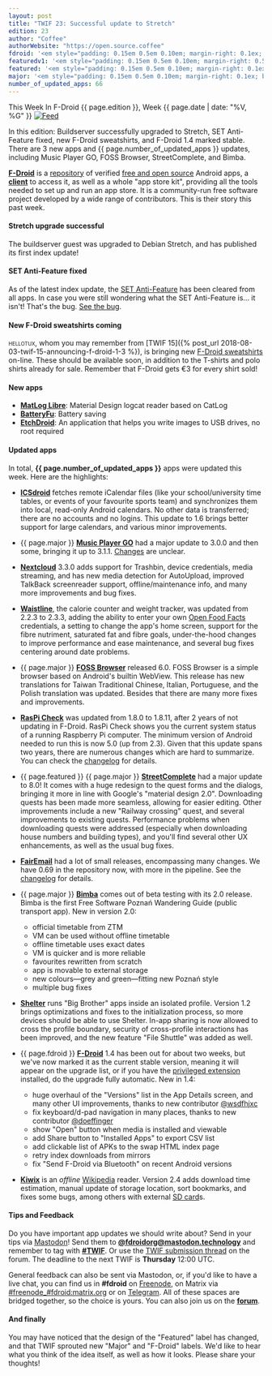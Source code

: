 ```yaml
---
layout: post
title: "TWIF 23: Successful update to Stretch"
edition: 23
author: "Coffee"
authorWebsite: "https://open.source.coffee"
fdroid: '<em style="padding: 0.15em 0.5em 0.10em; margin-right: 0.1ex; border-style: solid; border-width: medium; border-radius: 1em; color: #0d47a1; font-style: normal; font-weight: bold;">F-Droid</em>'
featuredv1: '<em style="padding: 0.15em 0.5em 0.10em; margin-right: 0.5ex; box-shadow: 0.1em 0.05em 0.1em rgba(0, 0, 0, 0.3); border-radius: 1em; color: black; background: linear-gradient(orange, yellow);">Featured</em>'
featured: '<em style="padding: 0.15em 0.5em 0.10em; margin-right: 0.1ex; border-style: solid; border-width: medium; border-radius: 1em; color: orange; font-style: normal; font-weight: bold;">Featured</em>'
major: '<em style="padding: 0.15em 0.5em 0.10em; margin-right: 0.1ex; border-style: solid; border-width: medium; border-radius: 1em; color: #8ab000; font-style: normal; font-weight: bold;">Major</em>'
number_of_updated_apps: 66
---
```


This Week In F-Droid {{ page.edition }}, Week {{ page.date | date: "%V, %G" }} <a href="{{ site.baseurl }}/feed.xml"><img src="{% asset Feed-icon-16x16.png %}" alt="Feed"></a>

In this edition: Buildserver successfully upgraded to Stretch, SET Anti-Feature fixed, new F-Droid sweatshirts, and F-Droid 1.4 marked stable. There are 3 new apps and {{ page.number_of_updated_apps }} updates, including Music Player GO, FOSS Browser, StreetComplete, and Bimba.

<!--more-->

**[F-Droid](https://f-droid.org/)** is a [repository](https://f-droid.org/packages/) of verified [free and open source](https://en.wikipedia.org/wiki/Free_and_open-source_software) Android apps, a **[client](https://f-droid.org/packages/org.fdroid.fdroid/)** to access it, as well as a whole "app store kit", providing all the tools needed to set up and run an app store. It is a community-run free software project developed by a wide range of contributors. This is their story this past week.

#### Stretch upgrade successful

The buildserver guest was upgraded to Debian Stretch, and has published its first index update!

#### SET Anti-Feature fixed

As of the latest index update, the [SET Anti-Feature](https://f-droid.org/wiki/page/Antifeature:SET) has been cleared from all apps. In case you were still wondering what the SET Anti-Feature is... it isn't! That's the bug. [See the bug](https://gitlab.com/fdroid/fdroidserver/issues/565).

#### New F-Droid sweatshirts coming

<span style="font-variant: small-caps; text-transform: lowercase;">Hellotux</span>, whom you may remember from [TWIF 15]({% post_url 2018-08-03-twif-15-announcing-f-droid-1-3 %}), is bringing new [F-Droid sweatshirts](https://www.hellotux.com/f-droid) on-line. These should be available soon, in addition to the T-shirts and polo shirts already for sale. Remember that F-Droid gets €3 for every shirt sold!

#### New apps

* **[MatLog Libre](https://f-droid.org/packages/com.pluscubed.matloglibre/)**: Material Design logcat reader based on CatLog
* **[BatteryFu](https://f-droid.org/packages/com.tobykurien.batteryfu/)**: Battery saving
* **[EtchDroid](https://f-droid.org/packages/eu.depau.etchdroid/)**: An application that helps you write images to USB drives, no root required

#### Updated apps

In total, **{{ page.number_of_updated_apps }}** apps were updated this week. Here are the highlights:

* **[ICSdroid](https://f-droid.org/packages/at.bitfire.icsdroid/)** fetches remote iCalendar files (like your school/university time tables, or events of your favourite sports team) and synchronizes them into local, read-only Android calendars. No other data is transferred; there are no accounts and no logins. This update to 1.6 brings better support for large calendars, and various minor improvements.

* {{ page.major }} **[Music Player GO](https://f-droid.org/packages/com.iven.musicplayergo/)** had a major update to 3.0.0 and then some, bringing it up to 3.1.1. [Changes](https://github.com/enricocid/Music-Player-GO/releases) are unclear.

* **[Nextcloud](https://f-droid.org/packages/com.nextcloud.client/)** 3.3.0 adds support for Trashbin, device credentials, media streaming, and has new media detection for AutoUpload, improved TalkBack screenreader support, offline/maintenance info, and many more improvements and bug fixes.

* **[Waistline](https://f-droid.org/packages/com.waist.line/)**, the calorie counter and weight tracker, was updated from 2.2.3 to 2.3.3, adding the ability to enter your own [Open Food Facts](https://world.openfoodfacts.org) credentials, a setting to change the app's home screen, support for the fibre nutriment, saturated fat and fibre goals, under-the-hood changes to improve performance and ease maintenance, and several bug fixes centering around date problems.

* {{ page.major }} **[FOSS Browser](https://f-droid.org/packages/de.baumann.browser/)** released 6.0. FOSS Browser is a simple browser based on Android's builtin WebView. This release has new translations for Taiwan Traditional Chinese, Italian, Portuguese, and the Polish translation was updated. Besides that there are many more fixes and improvements.

* **[RasPi Check](https://f-droid.org/packages/de.eidottermihi.raspicheck/)** was updated from 1.8.0 to 1.8.11, after 2 years of not updating in F-Droid. RasPi Check shows you the current system status of a running Raspberry Pi computer. The minimum version of Android needed to run this is now 5.0 (up from 2.3). Given that this update spans two years, there are numerous changes which are hard to summarize. You can check the [changelog](https://github.com/eidottermihi/rpicheck/releases) for details.

* {{ page.featured }} {{ page.major }} **[StreetComplete](https://f-droid.org/packages/de.westnordost.streetcomplete/)** had a major update to 8.0! It comes with a huge redesign to the quest forms and the dialogs, bringing it more in line with Google's "material design 2.0". Downloading quests has been made more seamless, allowing for easier editing. Other improvements include a new "Railway crossing" quest, and several improvements to existing quests. Performance problems when downloading quests were addressed (especially when downloading house numbers and building types), and you'll find several other UX enhancements, as well as the usual bug fixes.

* **[FairEmail](https://f-droid.org/packages/eu.faircode.email/)** had a lot of small releases, encompassing many changes. We have 0.69 in the repository now, with more in the pipeline. See the [changelog](https://github.com/M66B/open-source-email/releases?after=0.70) for details.

* {{ page.major }} **[Bimba](https://f-droid.org/packages/ml.adamsprogs.bimba/)** comes out of beta testing with its 2.0 release. Bimba is the first Free Software Poznań Wandering Guide (public transport app). New in version 2.0:
  - official timetable from ZTM
  - VM can be used without offline timetable
  - offline timetable uses exact dates
  - VM is quicker and is more reliable
  - favourites rewritten from scratch
  - app is movable to external storage
  - new colours—grey and green—fitting new Poznań style
  - multiple bug fixes

* **[Shelter](https://f-droid.org/packages/net.typeblog.shelter/)** runs "Big Brother" apps inside an isolated profile. Version 1.2 brings optimizations and fixes to the initialization process, so more devices should be able to use Shelter. In-app sharing is now allowed to cross the profile boundary, security of cross-profile interactions has been improved, and the new feature "File Shuttle" was added as well.

* {{ page.fdroid }} **[F-Droid](https://f-droid.org/packages/org.fdroid.fdroid/)** 1.4 has been out for about two weeks, but we've now marked it as the current stable version, meaning it will appear on the upgrade list, or if you have the [privileged extension](https://gitlab.com/fdroid/privileged-extension/blob/HEAD/README.md) installed, do the upgrade fully automatic. New in 1.4:
  - huge overhaul of the "Versions" list in the App Details screen, and many other UI improvements, thanks to new contributor [@wsdfhjxc](https://gitlab.com/wsdfhjxc)
  - fix keyboard/d-pad navigation in many places, thanks to new contributor [@doeffinger](https://gitlab.com/doeffinger)
  - show "Open" button when media is installed and viewable
  - add Share button to "Installed Apps" to export CSV list
  - add clickable list of APKs to the swap HTML index page
  - retry index downloads from mirrors
  - fix "Send F-Droid via Bluetooth" on recent Android versions

* **[Kiwix](https://f-droid.org/packages/org.kiwix.kiwixmobile/)** is an _offline_ [Wikipedia](https://www.wikipedia.or) reader. Version 2.4 adds download time estimation, manual update of storage location, sort bookmarks, and fixes some bugs, among others with external [SD card](https://en.wikipedia.org/wiki/Secure_Digital)s.

#### Tips and Feedback

Do you have important app updates we should write about? Send in your tips via [Mastodon](https://joinmastodon.org)! Send them to **[@fdroidorg@mastodon.technology](https://mastodon.technology/@fdroidorg)** and remember to tag with **[#TWIF](https://mastodon.technology/tags/twif)**. Or use the [TWIF submission thread](https://forum.f-droid.org/t/twif-submission-thread) on the forum. The deadline to the next TWIF is **Thursday** 12:00 UTC.

General feedback can also be sent via Mastodon, or, if you'd like to have a live chat, you can find us in **#fdroid** on [Freenode](https://freenode.net), on Matrix via [#freenode_#fdroid:matrix.org](https://matrix.to/#/#freenode_#fdroid:matrix.org) or on [Telegram](https://t.me/joinchat/AlRQekvjWDTuQrCgMYSNVA). All of these spaces are bridged together, so the choice is yours. You can also join us on the **[forum](https://forum.f-droid.org/)**.

#### And finally

You may have noticed that the design of the "Featured" label has changed, and that TWIF sprouted new "Major" and "F-Droid" labels. We'd like to hear what you think of the idea itself, as well as how it looks. Please share your thoughts!

